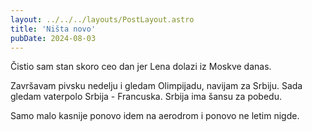 ```yaml
---
layout: ../../../layouts/PostLayout.astro
title: 'Ništa novo'
pubDate: 2024-08-03
---
```


Čistio sam stan skoro ceo dan jer Lena dolazi iz Moskve danas.

Završavam pivsku nedelju i gledam Olimpijadu, navijam za Srbiju. Sada gledam vaterpolo Srbija - Francuska. Srbija ima šansu za pobedu.

Samo malo kasnije ponovo idem na aerodrom i ponovo ne letim nigde.
